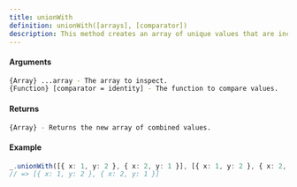 ```yaml
---
title: unionWith
definition: unionWith([arrays], [comparator])
description: This method creates an array of unique values that are included in all given arrays, using a comparator function for equality comparisons.
---
```



#### Arguments


```bash
{Array} ...array - The array to inspect.
{Function} [comparator = identity] - The function to compare values.
```


#### Returns


```bash
{Array} - Returns the new array of combined values.
```


#### Example


```ts
_.unionWith([{ x: 1, y: 2 }, { x: 2, y: 1 }], [{ x: 1, y: 2 }, { x: 2, y: 1 }], (a, b) => a.x === b.x);
// => [{ x: 1, y: 2 }, { x: 2, y: 1 }]
```